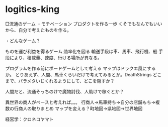 # logitics-king
□流通のゲーム
・モチベーション
 プロダクトを作る一歩
 くそでもなんでもいいから、自分で考えたものを作る。



・どんなゲーム？

ものを運び利益を得るゲーム
効率化を図る
輸送手段は車、馬車、飛行機、船
手段により、積載量、速度、行ける場所が異なる。

プログラムを作る前にボードゲームとして考える
マップはドラクエ風にするか。
とりあえず、人間、馬車くらいだけで考えてみるとか。DeathStrings
どこまで、パラメタいじくれるようにして、どこを隠すか？

人間だと、流通そっちのけで魔物討伐、人助けで稼ぐとか？

異世界の商人がベースと考えれば。。。
 行商人→馬車持ち→自分の店舗もち→複数の行商人の取りまとめ
 マップを変える？町地図→県地図→世界地図
 
経営学：クロネコヤマト

